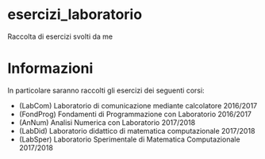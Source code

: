 # esercizi_laboratorio
Raccolta di esercizi svolti da me

# Informazioni
In particolare saranno raccolti gli esercizi dei seguenti corsi:

- (LabCom) Laboratorio di comunicazione mediante calcolatore 2016/2017
- (FondProg) Fondamenti di Programmazione con Laboratorio 2016/2017
- (AnNum) Analisi Numerica con Laboratorio 2017/2018
- (LabDid) Laboratorio didattico di matematica computazionale 2017/2018
- (LabSper) Laboratorio Sperimentale di Matematica Computazionale 2017/2018
